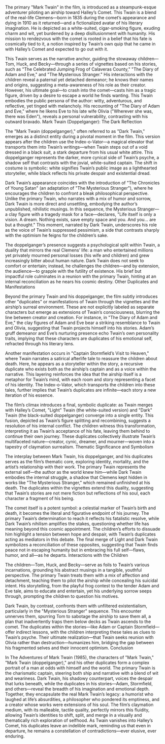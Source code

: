 The primary "Mark Twain" in the film, is introduced as a steampunk-esque adventurer piloting an airship toward Halley’s Comet. This Twain is a blend of the real-life Clemens—born in 1835 during the comet’s appearance and dying in 1910 as it returned—and a fictionalized avatar of his literary imagination. He is depicted as a white-suited, cigar-smoking figure, exuding charm and wit, yet burdened by a deep disillusionment with humanity. His mission to rendezvous with the comet is rooted in a belief that his fate is cosmically tied to it, a notion inspired by Twain’s own quip that he came in with Halley’s Comet and expected to go out with it.

This Twain serves as the narrative anchor, guiding the stowaway children—Tom, Huck, and Becky—through a series of vignettes based on his stories, such as "The Celebrated Jumping Frog of Calaveras County," "The Diary of Adam and Eve," and "The Mysterious Stranger." His interactions with the children reveal a paternal yet detached demeanor; he knows their names and origins, suggesting a meta-awareness of his role as their creator. However, his ultimate goal—to crash into the comet—casts him as a tragic figure, driven by a desire to escape a world he finds wanting. This Twain embodies the public persona of the author: witty, adventurous, and reflective, yet tinged with melancholy. His recounting of "The Diary of Adam and Eve," where he likens Eve to his late wife Olivia ("Wherever she was, there was Eden"), reveals a personal vulnerability, contrasting with his outward bravado.
Mark Twain (Doppelganger): The Dark Reflection

The "Mark Twain (doppelganger)," often referred to as "Dark Twain," emerges as a distinct entity during a pivotal moment in the film. This version appears after the children use the Index-o-Vator—a magical elevator that transports them into Twain’s writings—when Twain steps out of a void dressed in a black suit, a stark departure from his usual white attire. This doppelganger represents the darker, more cynical side of Twain’s psyche, a shadow self that contrasts with the jovial, white-suited captain. The shift in costume is symbolic: white signifies Twain’s public image as a lighthearted storyteller, while black reflects his private despair and existential dread.

Dark Twain’s appearance coincides with the introduction of "The Chronicles of Young Satan" (an adaptation of "The Mysterious Stranger"), where he encourages the children to confront a bleak philosophical perspective. Unlike the primary Twain, who narrates with a mix of humor and sorrow, Dark Twain is more direct and unsettling, embodying the author’s unpublished, nihilistic musings. In this sequence, the Mysterious Stranger—a clay figure with a tragedy mask for a face—declares, "Life itself is only a vision. A dream. Nothing exists, save empty space and you. And you… are but a thought." This moment, narrated by Dark Twain, underscores his role as the voice of Twain’s suppressed pessimism, a side that contrasts sharply with the optimism he feigns for the children’s sake.

The doppelganger’s presence suggests a psychological split within Twain, a duality that mirrors the real Clemens’ life: a man who entertained millions yet privately mourned personal losses (his wife and children) and grew increasingly bitter about human nature. Dark Twain does not seek to comfort or entertain; instead, he challenges the children—and by extension, the audience—to grapple with the futility of existence. His brief but impactful role culminates in a reunion with the primary Twain, hinting at an internal reconciliation as he nears his cosmic destiny.
Other Duplicates and Manifestations

Beyond the primary Twain and his doppelganger, the film subtly introduces other "duplicates" or manifestations of Twain through the vignettes and the airship’s surreal environment. These are not explicitly labeled as separate characters but emerge as extensions of Twain’s consciousness, blurring the line between creator and creation. For instance, in "The Diary of Adam and Eve," the clay figures of Adam and Eve bear a striking resemblance to Twain and Olivia, suggesting that Twain projects himself into his stories. Adam’s gruff demeanor and Eve’s nurturing presence echo Twain’s own personality traits, implying that these characters are duplicates of his emotional self, refracted through his literary lens.

Another manifestation occurs in "Captain Stormfield’s Visit to Heaven," where Twain narrates a satirical afterlife tale to reassure the children about death. Here, he appears as a storyteller within the story, a recursive duplicate who exists both as the airship’s captain and as a voice within the narrative. This layering reinforces the idea that the airship itself is a metaphor for Twain’s mind, with each room and story representing a facet of his identity. The Index-o-Vator, which transports the children into these tales, further implies that Twain’s duplicates are infinite—each story a new iteration of his essence.

The film’s climax introduces a final, symbolic duplicate: as Twain merges with Halley’s Comet, "Light" Twain (the white-suited version) and "Dark" Twain (the black-suited doppelganger) converge into a single entity. This fusion, depicted as Twain’s figure splitting and recombining, suggests a resolution of his internal conflict. The children witness this transformation, interpreting it as Twain’s acceptance of his fate, leaving them behind to continue their own journey. These duplicates collectively illustrate Twain’s multifaceted nature—creator, cynic, dreamer, and mourner—woven into a tapestry of claymation surrealism.
Thematic Significance and Symbolism

The interplay between Mark Twain, his doppelganger, and his duplicates serves as the film’s thematic core, exploring identity, mortality, and the artist’s relationship with their work. The primary Twain represents the external self—the author as the world knew him—while Dark Twain embodies the internal struggle, a shadow that Clemens kept hidden in works like "The Mysterious Stranger," which remained unfinished at his death. The duplicates within the vignettes extend this duality, suggesting that Twain’s stories are not mere fiction but reflections of his soul, each character a fragment of his being.

The comet itself is a potent symbol: a celestial marker of Twain’s birth and death, it becomes the literal and figurative endpoint of his journey. The primary Twain’s determination to reach it reflects his fatalistic resolve, while Dark Twain’s nihilism amplifies the stakes, questioning whether life has meaning beyond this cosmic appointment. The children’s efforts to dissuade him highlight a tension between hope and despair, with Twain’s duplicates acting as mediators in this debate. The final merge of Light and Dark Twain symbolizes a reconciliation of these opposites, suggesting that Twain finds peace not in escaping humanity but in embracing his full self—flaws, humor, and all—as he departs.
Interactions with the Children

The children—Tom, Huck, and Becky—serve as foils to Twain’s various incarnations, grounding his abstract musings in a tangible, youthful perspective. The primary Twain treats them with a mix of affection and detachment, teaching them to pilot the airship while concealing his suicidal intent. His storytelling, from the playful frog contest to the tender Adam and Eve tale, aims to educate and entertain, yet his underlying sorrow seeps through, prompting the children to question his motives.

Dark Twain, by contrast, confronts them with unfiltered existentialism, particularly in the "Mysterious Stranger" sequence. This encounter unnerves them, spurring Tom to sabotage the airship to save them all, a plan that inadvertently traps them below decks as Twain ascends to the comet. The duplicates within the stories—like Adam or Captain Stormfield—offer indirect lessons, with the children interpreting these tales as clues to Twain’s psyche. Their ultimate realization—that Twain seeks reunion with Olivia rather than destruction—humanizes him, bridging the gap between his fragmented selves and their innocent optimism.
Conclusion

In The Adventures of Mark Twain (1985), the characters of "Mark Twain," "Mark Twain (doppelganger)," and his other duplicates form a complex portrait of a man at odds with himself and the world. The primary Twain is the charismatic captain, steering both ship and narrative with a blend of wit and weariness. Dark Twain, his shadowy counterpart, voices the despair that lurks beneath, while the duplicates in his stories—Adam, Stormfield, and others—reveal the breadth of his imagination and emotional depth. Together, they encapsulate the real Mark Twain’s legacy: a humorist who laughed at life’s absurdities, a philosopher who pondered its emptiness, and a creator whose works were extensions of his soul. The film’s claymation medium, with its malleable, tactile quality, perfectly mirrors this fluidity, allowing Twain’s identities to shift, split, and merge in a visually and thematically rich exploration of selfhood. As Twain vanishes into Halley’s Comet, his duplicates leave an indelible mark, reminding us that even in departure, he remains a constellation of contradictions—ever elusive, ever enduring.

